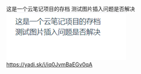 这是一个云笔记项目的存档
测试图片插入问题是否解决
![title](https://raw.githubusercontent.com/zzzhbr/notebook-image/master/notebook/2019/08/28/2019-08-28_20-02-59-1566993970186.png)
https://yadi.sk/i/iq0JvmBaEGv0qA